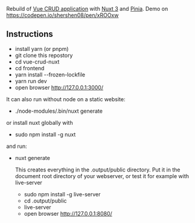 
Rebuild of [Vue CRUD application](https://github.com/shershen08/vue.js-v2-crud-application) with [Nuxt 3](https://nuxtjs.org) and [Pinia](https://pinia.vuejs.org).
Demo on https://codepen.io/shershen08/pen/xROOxw

## Instructions

- install yarn (or pnpm)
- git clone this repostory
- cd vue-crud-nuxt
- cd frontend
- yarn install --frozen-lockfile
- yarn run dev
- open browser http://127.0.0.1:3000/

It can also run without node on a static website:
- ./node-modules/.bin/nuxt generate

or install nuxt globally with
- sudo npm install -g nuxt

and run:
- nuxt generate

  This creates everything in the .output/public directory.
  Put it in the document root directory of your webserver, or test it for example with live-server
  - sudo npm install -g live-server
  - cd .output/public
  - live-server
  - open browser http://127.0.0.1:8080/

